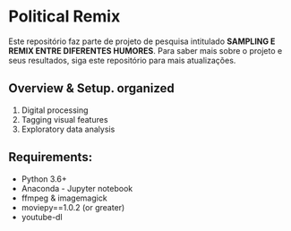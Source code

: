 # Political Remix

Este repositório faz parte de projeto de pesquisa intitulado **SAMPLING E REMIX ENTRE DIFERENTES HUMORES**. Para saber mais sobre o projeto e seus resultados, siga este repositório para mais atualizações.

## Overview & Setup. organized 
1. Digital processing 
2. Tagging visual features
3. Exploratory data analysis

## Requirements:
- Python 3.6+
- Anaconda - Jupyter notebook
- ffmpeg & imagemagick
- moviepy==1.0.2 (or greater)
- youtube-dl
